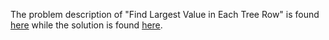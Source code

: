 The problem description of "Find Largest Value in Each Tree Row" is found [here](https://leetcode.com/problems/find-largest-value-in-each-tree-row/) while the solution is found [here](https://github.com/aurimas13/Solutions-To-Problems/blob/main/LeetCode/Python%20Solutions/Find%20Largest%20Value%20in%20Each%20Tree%20Row/find_largest_value_in_each_tree_row.py).